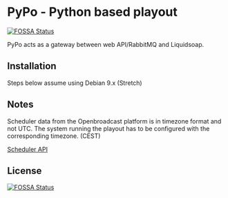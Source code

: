 # PyPo - Python based playout
[![FOSSA Status](https://app.fossa.io/api/projects/git%2Bgithub.com%2Fdigris%2Fobp-playout.svg?type=shield)](https://app.fossa.io/projects/git%2Bgithub.com%2Fdigris%2Fobp-playout?ref=badge_shield)

 
PyPo acts as a gateway between web API/RabbitMQ and Liquidsoap.


## Installation

Steps below assume using Debian 9.x (Stretch)


## Notes

Scheduler data from the Openbroadcast platform is in timezone format and not UTC. The system running the playout 
has to be configured with the corresponding timezone. (CEST)


[Scheduler API](http://dev.openbroadcast.org/api/v1/abcast/base/get-schedule/?format=json)



## License
[![FOSSA Status](https://app.fossa.io/api/projects/git%2Bgithub.com%2Fdigris%2Fobp-playout.svg?type=large)](https://app.fossa.io/projects/git%2Bgithub.com%2Fdigris%2Fobp-playout?ref=badge_large)
